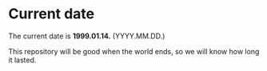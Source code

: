 # Current date

The current date is **1999.01.14.** (YYYY.MM.DD.)

This repository will be good when the world ends, so we will know how long it lasted.